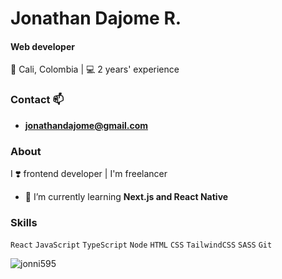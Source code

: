 # Jonathan Dajome R.
#### Web developer
📍 Cali, Colombia | 💻 2 years' experience

### Contact 📫
- **jonathandajome@gmail.com**

### About
I ❣️ frontend developer | I'm freelancer
- 🌱 I’m currently learning **Next.js and React Native**

### Skills
`React` `JavaScript` `TypeScript` `Node` `HTML` `CSS` `TailwindCSS` `SASS` `Git`

<p><img align="center" src="https://github-readme-stats.vercel.app/api/top-langs?username=jonni595&show_icons=true&locale=en&layout=compact" alt="jonni595" /></p>
